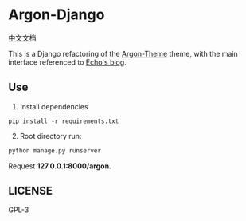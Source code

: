 # Argon-Django
<a href="./ReadMe-CN.md">中文文档</a>

This is a Django refactoring of the <a href="https://github.com/solstice23/argon-theme">Argon-Theme</a> theme, with the main interface referenced to <a href="https://www.liveout.cn/">Echo's blog</a>.
## Use
1. Install dependencies
```pip
pip install -r requirements.txt
```

2. Root directory run:
```cmd
python manage.py runserver
```

Request **127.0.0.1:8000/argon**.

## LICENSE
GPL-3
